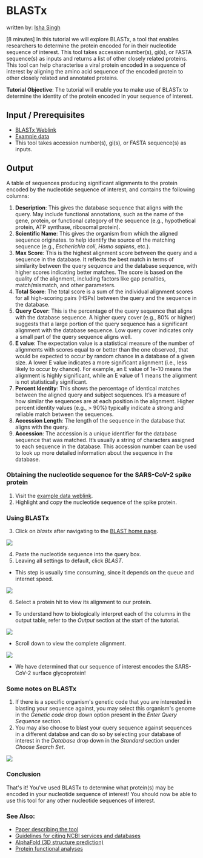 # BLASTx
written by: [Isha Singh](https://github.com/its-isha-singh)

[8 minutes] In this tutorial we will explore BLASTx, a tool that enables researchers to determine
the protein encoded for in their nucleotide sequence of interest. This tool takes
accession number(s), gi(s), or FASTA sequence(s) as inputs and returns a list of
other closely related proteins. This tool can help characterise a viral protein
encoded in a sequence of interest by aligning the amino acid sequence of the encoded
protein to other closely related and annotated proteins.

**Tutorial Objective**: The tutorial will enable you to make use of BLASTx to
determine the identity of the protein encoded in your sequence of interest.

## Input / Prerequisites
- [BLASTx Weblink](https://blast.ncbi.nlm.nih.gov/Blast.cgi)
- [Example data](https://www.ncbi.nlm.nih.gov/nuccore/NC_045512.2?report=fasta&log$=seqview)
- This tool takes accession number(s), gi(s), or FASTA sequence(s) as inputs.

## Output

A table of sequences producing significant alignments to the protein encoded by
the nucleotide sequence of interest, and contains the following columns:

1. **Description**: This gives the database sequence that aligns with the query. May include
functional annotations, such as the name of the gene, protein, or functional category
of the sequence (e.g., hypothetical protein, ATP synthase, ribosomal protein).
2. **Scientific Name**: This gives the organism from which the aligned sequence originates.
to help identify the source of the matching sequence (e.g., _Escherichia coli_,
_Homo sapiens_, etc.).
3. **Max Score**: This is the highest alignment score between the query and a sequence
in the database. It reflects the best match in terms of similarity between the
query sequence and the database sequence, with higher scores indicating better
matches. The score is based on the quality of the alignment, including factors
like gap penalties, match/mismatch, and other parameters.
4. **Total Score**: The total score is a sum of the individual alignment scores for
all high-scoring pairs (HSPs) between the query and the sequence in the database.
5. **Query Cover**: This is the percentage of the query sequence that aligns with
the database sequence. A higher query cover (e.g., 80% or higher) suggests that a
large portion of the query sequence has a significant alignment with the database
sequence. Low query cover indicates only a small part of the query sequence aligns well.
6. **E value**: The expectation value is a statistical measure of the number of
alignments with scores equal to or better than the one observed, that would be
expected to occur by random chance in a database of a given size. A lower E value
indicates a more significant alignment (i.e., less likely to occur by chance).
For example, an E value of 1e-10 means the alignment is highly significant, while
an E value of 1 means the alignment is not statistically significant.
7. **Percent Identity**: This shows the percentage of identical matches between
the aligned query and subject sequences. It’s a measure of how similar the sequences
are at each position in the alignment. Higher percent identity values (e.g., > 90%)
typically indicate a strong and reliable match between the sequences.
8. **Accession Length**: The length of the sequence in the database that aligns with
the query.
9. **Accession**: The accession is a unique identifier for the database sequence
that was matched. It’s usually a string of characters assigned to each sequence in
the database. This accession number caan be used to look up more detailed information
about the sequence in the database.

### Obtaining the nucleotide sequence for the SARS-CoV-2 spike protein

1. Visit the [example data weblink](https://www.ncbi.nlm.nih.gov/nuccore/NC_045512.2?report=fasta&log$=seqview).
2. Highlight and copy the nucleotide sequence of the spike protein.

### Using BLASTx

3. Click on _blastx_ after navigating to the [BLAST home page](https://blast.ncbi.nlm.nih.gov/Blast.cgi).

![](img/1-BLAST_home.png)

4. Paste the nucleotide sequence into the query box.
5. Leaving all settings to default, click _BLAST_.
- This step is usually time consuming, since it depends on the queue and internet speed.

![](img/2-blastx.png)

6. Select a protein hit to view its alignment to our protein.
- To understand how to biologically interpret each of the columns in the output
table, refer to the _Output_ section at the start of the tutorial.

![](img/3-hit_table.png)

- Scroll down to view the complete alignment.

![](img/4-hit_alignment.png)

- We have determined that our sequence of interest encodes the SARS-CoV-2 surface
glycoprotein!

### Some notes on BLASTx

1. If there is a specific organism's genetic code that you are interested in blasting
your sequence against, you may select this organism's genome in the _Genetic code_
drop down option present in the _Enter Query Sequence_ section.
2. You may also choose to blast your query sequence against sequences in a different
databse and can do so by selecting your database of interest in the _Database_ drop
down in the _Standard_ section under _Choose Search Set_.

![](img/5-notes_on_blast.png)

### Conclusion

That's it! You've used BLASTx to determine what protein(s) may be encoded in your
nucleotide sequence of interest! You should now be able to use this tool for any other
nucleotide sequences of interest.

### See Also:

- [Paper describing the tool](https://pubmed.ncbi.nlm.nih.gov/2231712/)
- [Guidelines for citing NCBI services and databases](https://support.nlm.nih.gov/kbArticle/?pn=KA-03391)
- [AlphaFold (3D structure prediction)](https://alphafold.ebi.ac.uk/)
- [Protein functional analyses](https://www.ebi.ac.uk/Tools/pfa/)